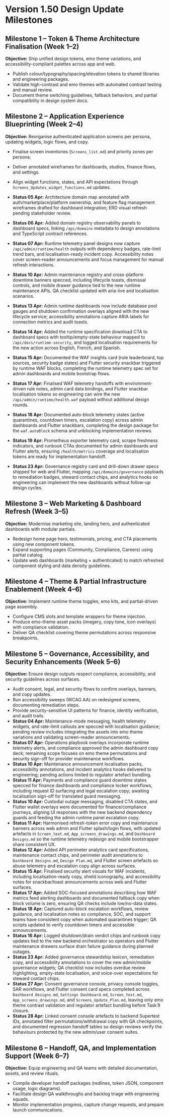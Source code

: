 # Version 1.50 Design Update Milestones

## Milestone 1 – Token & Theme Architecture Finalisation (Week 1–2)
**Objective:** Ship unified design tokens, emo theme variations, and accessibility-compliant palettes across app and web.
- Publish colour/typography/spacing/elevation tokens to shared libraries and engineering packages.
- Validate high-contrast and emo themes with automated contrast testing and manual review.
- Document theme switching guidelines, fallback behaviors, and partial compatibility in design system docs.

## Milestone 2 – Application Experience Blueprinting (Week 2–4)
**Objective:** Reorganise authenticated application screens per persona, updating widgets, logic flows, and copy.
- Finalise screen inventories (`Screens_list.md`) and priority zones per persona.
- Deliver annotated wireframes for dashboards, studios, finance flows, and settings.
- Align widget functions, states, and API expectations through `Screens_Updates_widget_functions.md` updates.
- **Status 05 Apr:** Architecture domain map annotated with auth/marketplace/platform ownership, and feature flag management wireframes drafted for dashboard integration; ERD visual refresh pending stakeholder review.
- **Status 06 Apr:** Added domain registry observability panels to dashboard specs, linking `/api/domains` metadata to design annotations and TypeScript contract references.
- **Status 07 Apr:** Runtime telemetry panel designs now capture `/api/admin/runtime/health` outputs with dependency badges, rate-limit trend bars, and localisation-ready incident copy. Accessibility notes cover screen-reader announcements and focus management for manual refresh interactions.
- **Status 10 Apr:** Admin maintenance registry and cross-platform downtime banners specced, including lifecycle toasts, dismissal controls, and mobile drawer guidance tied to the new runtime maintenance APIs. QA checklist updated with aria-live and localisation scenarios.
- **Status 13 Apr:** Admin runtime dashboards now include database pool gauges and shutdown confirmation overlays aligned with the new lifecycle service; accessibility annotations capture ARIA labels for connection metrics and audit toasts.
- **Status 14 Apr:** Added the runtime specification download CTA to dashboard specs with tooltip/empty-state behaviour mapped to `/api/docs/runtime-security`, and logged localisation requirements for the new action across English, French, and Spanish.
- **Status 15 Apr:** Documented the WAF insights card (rule leaderboard, top sources, security badge states) and Flutter security snackbar triggered by runtime WAF blocks, completing the runtime telemetry spec set for admin dashboards and mobile bootstrap flows.

- **Status 17 Apr:** Finalised WAF telemetry handoffs with environment-driven rule notes, admin card data bindings, and Flutter snackbar localisation tokens so engineering can wire the new `/api/admin/runtime/health.waf` payload without additional design rounds.
- **Status 18 Apr:** Documented auto-block telemetry states (active quarantines, countdown timers, escalation copy) across admin dashboards and Flutter snackbars, completing the design package for the `waf.autoBlock` schema and unblocking implementation reviews.
- **Status 19 Apr:** Prometheus exporter telemetry card, scrape freshness indicators, and runbook CTAs documented for admin dashboards and Flutter alerts, ensuring `/health/metrics` coverage and localisation tokens are ready for implementation handoff.
- **Status 23 Apr:** Governance registry card and drill-down drawer specs shipped for
  web and Flutter, mapping `/api/domains/governance` payloads to remediation badges,
  steward contact chips, and analytics hooks so engineering can implement the new
  dashboards without follow-up design cycles.

## Milestone 3 – Web Marketing & Dashboard Refresh (Week 3–5)
**Objective:** Modernise marketing site, landing hero, and authenticated dashboards with modular partials.
- Redesign home page hero, testimonials, pricing, and CTA placements using new component tokens.
- Expand supporting pages (Community, Compliance, Careers) using partial catalog.
- Update web dashboards (marketing + authenticated) to match refreshed component styling and data density guidelines.

## Milestone 4 – Theme & Partial Infrastructure Enablement (Week 4–6)
**Objective:** Implement runtime theme toggles, emo kits, and partial-driven page assembly.
- Configure CMS slots and template wrappers for theme injection.
- Produce emo-theme asset packs (imagery, copy tone, icon overlays) with compliance validation.
- Deliver QA checklist covering theme permutations across responsive breakpoints.

## Milestone 5 – Governance, Accessibility, and Security Enhancements (Week 5–6)
**Objective:** Ensure design outputs respect compliance, accessibility, and security guidelines across surfaces.
- Audit consent, legal, and security flows to confirm overlays, banners, and copy updates.
- Run accessibility sweeps (WCAG AA) on redesigned screens, documenting remediation steps.
- Provide security-sensitive UI patterns for finance, identity verification, and audit trails.
- **Status 04 Apr:** Maintenance-mode messaging, health telemetry widgets, and rate-limit callouts are specced with localisation guidance; pending review includes integrating the assets into emo theme variations and validating screen-reader announcements.
- **Status 07 Apr:** Operations playbook overlays incorporate runtime telemetry alerts, and compliance approved the admin dashboard copy deck; remaining scope focuses on emo theme permutations and security sign-off for provider maintenance workflows.
- **Status 10 Apr:** Maintenance announcement localisation packs, accessibility annotations, and incident analytics hooks delivered to engineering; pending actions limited to regulator artefact bundling.
- **Status 11 Apr:** Payments and compliance guard downtime states specced for finance dashboards and compliance locker workflows, including request ID surfacing and legal escalation copy; awaiting localisation sign-off for translated guard messaging.
- **Status 10 Apr:** Custodial outage messaging, disabled CTA states, and Flutter wallet overlays were documented for finance/compliance journeys, aligning UI responses with the new backend dependency guards and feeding the admin runtime panel escalation copy.
- **Status 11 Apr:** Harmonised refresh-token error copy and maintenance banners across web admin and Flutter splash/login flows, with updated artefacts in `Screen_text.md`, `App_screens_drawings.md`, and `Dashboard Designs.md` so the runtime telemetry redesign and mobile bootstrapper share consistent UX.
- **Status 12 Apr:** Added API perimeter analytics card specifications, maintenance contact chips, and perimeter audit annotations to `Dashboard Designs.md`, `Design Plan.md`, and Flutter screen artefacts so abuse telemetry and escalation copy align across surfaces.
- **Status 15 Apr:** Finalised security alert visuals for WAF incidents, including localisation-ready copy, shield iconography, and accessibility notes for snackbar/toast announcements across web and Flutter surfaces.
- **Status 17 Apr:** Added SOC-focused annotations describing how WAF metrics feed alerting dashboards and documented fallback copy when block volume is zero, ensuring QA checks include low/no-data states.
- **Status 18 Apr:** Captured auto-block escalation workflows, review guidance, and localisation notes so compliance, SOC, and support teams have consistent copy when automated quarantines trigger; QA scripts updated to verify countdown timers and accessible announcements.
- **Status 16 Apr:** Logged shutdown/drain verdict chips and runbook copy updates tied to the new backend orchestrator so operators and Flutter maintenance drawers surface drain failure guidance during planned outages.
- **Status 23 Apr:** Added governance stewardship lexicon, remediation copy, and
  accessibility annotations to cover the new admin/mobile governance widgets; QA
  checklist now includes overdue review highlighting, empty-state localisation, and
  voice-over expectations for steward contact chips.
- **Status 27 Apr:** Consent governance console, privacy console toggles, SAR
  workflows, and Flutter consent card specs completed across `Dashboard Designs.md`,
  `Settings Dashboard.md`, `Screen_text.md`, `App_screens_drawings.md`, and
  `Screens_Update_Plan.md`, leaving only emo theme contrast validation and regulator
  artefact bundling before Task 9 closure.
- **Status 28 Apr:** Linked consent console artefacts to backend Supertest IDs,
  annotated filter permutations/withdrawal copy with QA checkpoints, and
  documented regression handoff tables so design reviews verify the behaviours
  protected by the new admin/user consent suites.

## Milestone 6 – Handoff, QA, and Implementation Support (Week 6–7)
**Objective:** Equip engineering and QA teams with detailed documentation, assets, and review rituals.
- Compile developer handoff packages (redlines, token JSON, component usage, logic diagrams).
- Facilitate design QA walkthroughs and backlog triage with engineering squads.
- Monitor implementation progress, capture change requests, and prepare launch communications.
